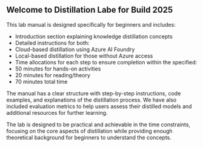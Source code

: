 ## Welcome to Distillation Labe for Build 2025 

This lab manual is designed specifically for beginners and includes:

- Introduction section explaining knowledge distillation concepts
- Detailed instructions for both:
- Cloud-based distillation using Azure AI Foundry
- Local-based distillation for those without Azure access
- Time allocations for each step to ensure completion within the specified:
- 50 minutes for hands-on activities
- 20 minutes for reading/theory
- 70 minutes total time

The manual has a clear structure with step-by-step instructions, code examples, and explanations of the distillation process. We have also included evaluation metrics to help users assess their distilled models and additional resources for further learning.

The lab is designed to be practical and achievable in the time constraints, focusing on the core aspects of distillation while providing enough theoretical background for beginners to understand the concepts.